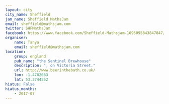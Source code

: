 ```yaml
---
layout: city                                           
city_name: Sheffield                                                               
jam_name: Sheffield MathsJam
email: sheffield@mathsjam.com
twitter: SHFMathsJam
facebook: https://www.facebook.com/Sheffield-Mathsjam-1095095843847847/
organiser:
    name: Tanya
    email: sheffield@mathsjam.com
location:
    group: england
    pub_name: "the Sentinel Brewhouse"
    description: ", on Victoria Street."
    url: http://www.beerinthebath.co.uk/
    lon: -1.4702663
    lat: 53.3744552
hiatus: False
hiatus_months:
    - 2017-07
---
```

